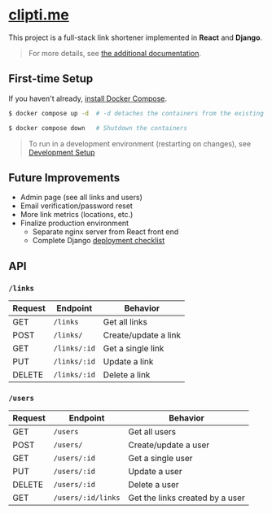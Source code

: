 # [clipti.me](https://clipti.me/)

This project is a full-stack link shortener implemented in **React** and **Django**.

> For more details, see [the additional documentation](./DOCS.md).

## First-time Setup

If you haven't already, [install Docker Compose](https://docs.docker.com/compose/install/).

```bash
$ docker compose up -d  # -d detaches the containers from the existing shell.

$ docker compose down   # Shutdown the containers
```

> To run in a development environment (restarting on changes), see [Development Setup](./DOCS.md#development-setup)

## Future Improvements
- Admin page (see all links and users)
- Email verification/password reset
- More link metrics (locations, etc.)
- Finalize production environment
  - Separate nginx server from React front end
  - Complete Django [deployment checklist](https://docs.djangoproject.com/en/5.1/howto/deployment/checklist/)

## API

### `/links`

| Request | Endpoint     | Behavior             |
|---------|--------------|----------------------|
| GET     | `/links`     | Get all links        |
| POST    | `/links/`    | Create/update a link |
| GET     | `/links/:id` | Get a single link    |
| PUT     | `/links/:id` | Update a link        |
| DELETE  | `/links/:id` | Delete a link        |

### `/users`

| Request | Endpoint           | Behavior                        |
|---------|--------------------|---------------------------------|
| GET     | `/users`           | Get all users                   |
| POST    | `/users/`          | Create/update a user            |
| GET     | `/users/:id`       | Get a single user               |
| PUT     | `/users/:id`       | Update a user                   |
| DELETE  | `/users/:id`       | Delete a user                   |
| GET     | `/users/:id/links` | Get the links created by a user |

